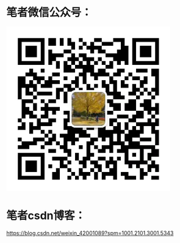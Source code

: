 # 笔者微信公众号：
![image](https://github.com/Mryangkaitong/Chinese_NRE/blob/master/photo/weixing.png)

# 笔者csdn博客：
https://blog.csdn.net/weixin_42001089?spm=1001.2101.3001.5343

